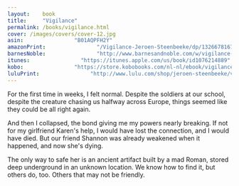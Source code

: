 ```yaml
---
layout:    book
title:     "Vigilance"
permalink: /books/vigilance.html
cover: /images/covers/cover-12.jpg
asin:                "B01AQPFH2Y"
amazonPrint:                "/Vigilance-Jeroen-Steenbeeke/dp/1326678167/"
barnesNoble:                "http://www.barnesandnoble.com/w/vigilance-jeroen-steenbeeke/1123272061"
itunes:                "https://itunes.apple.com/us/book/id1076214889"
kobo:                "https://store.kobobooks.com/nl-nl/ebook/vigilance-6"
luluPrint:                "http://www.lulu.com/shop/jeroen-steenbeeke/vigilance/paperback/product-22560312.html"
---
```


For the first time in weeks, I felt normal. Despite the soldiers at our school, despite the creature chasing us halfway across Europe, things seemed like they could be all right again.

And then I collapsed, the bond giving me my powers nearly breaking. If not for my girlfriend Karen's help, I would have lost the connection, and I would have died. But our friend Shannon was already weakened when it happened, and now she's dying.

The only way to safe her is an ancient artifact built by a mad Roman, stored deep underground in an unknown location. We know how to find it, but others do, too. Others that may not be friendly.


